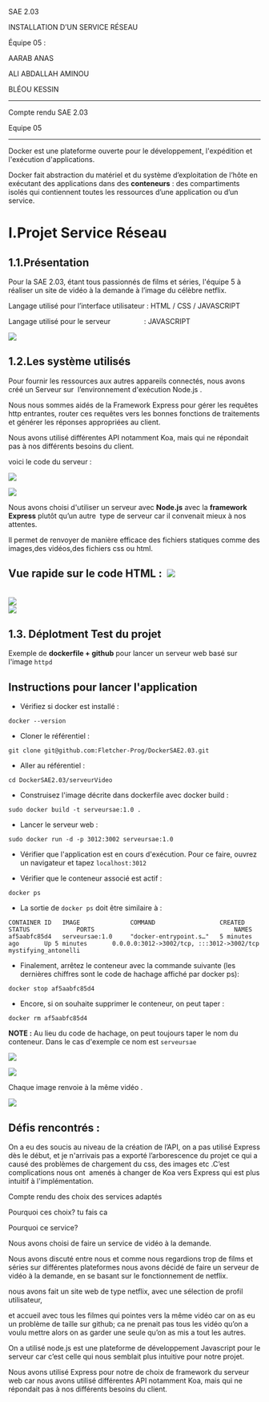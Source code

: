 SAE 2.03 

INSTALLATION D’UN SERVICE RÉSEAU

Équipe 05 : 

AARAB ANAS

ALI ABDALLAH AMINOU

BLÉOU KESSIN

***

Compte rendu SAE 2.03

Equipe 05 

***

Docker est une plateforme ouverte pour le développement, l'expédition et l'exécution d'applications.

Docker fait abstraction du matériel et du système d’exploitation de l’hôte en exécutant des applications dans des **conteneurs** : des compartiments isolés qui contiennent toutes les ressources d’une application ou d’un service.


# I.Projet Service Réseau 

## 1.1.Présentation

Pour la SAE 2.03, étant tous passionnés de films et séries, l'équipe 5 à réaliser un site de vidéo à la demande à l’image du célèbre netflix. 

Langage utilisé pour l’interface utilisateur : HTML / CSS / JAVASCRIPT

Langage utilisé pour le serveur                 : JAVASCRIPT

![](https://lh7-us.googleusercontent.com/gDMT7IUf3Y4RgTBRMDM5GFU32tZ3D37UQv9jy_tT8LKpcRcf3KJff6aLQBd771hrjb1Pg_33PiNYvuRR5OFbaYNNnGGQm0WqWh7_8X8wPq5HTMGE3SDgTz93w_DcWPFlxmoVUunpgmHnPNuLYZ-T3I0)


## 1.2.Les système utilisés

Pour fournir les ressources aux autres appareils connectés, nous avons créé un Serveur sur  l’environnement d'exécution Node.js . 

Nous nous sommes aidés de la Framework Express pour gérer les requêtes http entrantes, router ces requêtes vers les bonnes fonctions de traitements et générer les réponses appropriées au client.

Nous avons utilisé différentes API notamment Koa, mais qui ne répondait pas à nos différents besoins du client.

voici le code du serveur :

![](https://lh7-us.googleusercontent.com/2ZvHMCsDgLGoL6G2t4obaXYGsgzKP7bj-42_z3eanlNvih8TONZaZOYos5Ax3YpBH71DCC9akPNtYDw6W6hkr8yBCT-IA_I2ytycHr3co-tr8zixIvW_lFtZHKIsNZ41zDTWhdJd1OE8mDUr3UFzJtk)

![](https://lh7-us.googleusercontent.com/k7vcE8tElKw4n6hS2ILE8cs5p-RzzVqV4blMV5OYKKquM9CBXAK1fmSzKU2Uoxqer0t3Uvgdmy9_6J6cpIFNResQpscXKaNTSt_4ApK5ZO5uGGpcL6VuKbiS5DyG0ZueBwgu2Qt3_8VZbFgLaA4phLI)

Nous avons choisi d'utiliser un serveur avec **Node.js** avec la **framework Express** plutôt qu’un autre  type de serveur car il convenait mieux à nos attentes.

Il permet de renvoyer de manière efficace des fichiers statiques comme des images,des vidéos,des fichiers css ou html.


## Vue rapide sur le code HTML :  ![](https://lh7-us.googleusercontent.com/rQXQAAiDjBRamueUmpKv4cRsTEYLxj83Bm-4xdJglyVxZ8Y2-zkZUTmMsKVHYGnZL3PM8sdf7k9Pp4_RlATxq2PTi1hPgU0JF3Rs8NdAJusOl1X1aHxSQaJ0vBfPUXJ69TVk-7Hl0N7c91cCkCgKs4I)

\
![](https://lh7-us.googleusercontent.com/0PxLBuZwtKT418hiIQGIFpMhDqduBUPxDa4nCcwn-OFAq5QHXaOQgsCQYvG3JtMy0nOxPo5O-ciSYQvI-jgqevNeQ8q-W8xuWwt_k-Kt_FYXkBUtZl0Fxxct0v0tTDY011ghvJNpWLHGhoanvCko-mQ)\
![](https://lh7-us.googleusercontent.com/alv9vWwTHS0pNxuIBBOj1TCmaIybIoz9ULupZ5JJio8sTnuk1sz0IEmO8K6ZX73iMy4p_DBX840MmcAQBV6GH0vGkHkElJYXAFnNU7Iqq7d4OaVxvI-2mK045EeOc85cVYR91JidAZG7ec2HZAAiDgw)


## 1.3. Déplotment Test du projet 

Exemple de **dockerfile + github** pour lancer un serveur web basé sur l'image ```httpd```

## Instructions pour lancer l'application

- Vérifiez si docker est installé :
```shell
docker --version
```

- Cloner le référentiel :
 ```shell
git clone git@github.com:Fletcher-Prog/DockerSAE2.03.git
```

- Aller au référentiel :
```shell
cd DockerSAE2.03/serveurVideo
```

- Construisez l'image décrite dans dockerfile avec docker build : 
```shell
sudo docker build -t serveursae:1.0 .
```

- Lancer le serveur web :
```shell
sudo docker run -d -p 3012:3002 serveursae:1.0
```

- Vérifier que l'application est en cours d'exécution. Pour ce faire, ouvrez un navigateur et tapez ```localhost:3012```

- Vérifier que le conteneur associé est actif :
```shell
docker ps
```

- La sortie de ```docker ps``` doit être similaire à :
```shell
CONTAINER ID   IMAGE              COMMAND                  CREATED             STATUS             PORTS                                       NAMES
af5aabfc85d4   serveursae:1.0     "docker-entrypoint.s…"   5 minutes ago       Up 5 minutes       0.0.0.0:3012->3002/tcp, :::3012->3002/tcp   mystifying_antonelli
```

- Finalement, arrêtez le conteneur avec la commande suivante (les dernières chiffres sont le code de hachage affiché par docker ps):
```shell
docker stop af5aabfc85d4 
```

- Encore, si on souhaite supprimer le conteneur, on peut taper :
```shell
docker rm af5aabfc85d4 
```

**NOTE :** Au lieu du code de hachage, on peut toujours taper le nom du conteneur. Dans le cas d'exemple ce nom est ```serveursae```

![](https://lh7-us.googleusercontent.com/UeRCSCK_4_FKj6cIQh1EaOOkQhgT0OKhKYklbumpDk5OHXUEoSLfvU-ACXMqZryBX6Z8xPRVEC6lN3M4qMpgbTFe4CEIXhJXxsMY2TRzJcM6JXnOPJbwEyChSAqzAnNZJs_sGbFhDrVaoPl--F_ZCJQ)

![](https://lh7-us.googleusercontent.com/CmNEqefsTJpcryn1BvokDJ0Nop2Am7LZgovb8p-5IDjExXGK94rWZTo_oIKmjILv_F2eWz-1WRDfpXB1Tw46Dg0e2lgvnu9E7dEaXGmHtU1fA44tPN8SStq9Isb2fkfDSeSNK3MPMYIocu3Ib6g9PC4)

Chaque image renvoie à la même vidéo .

![](https://lh7-us.googleusercontent.com/H5mEJkGsev7EkqNp98Nk0U_uoUN4eVO5xeMUvxGt_J8Qloc7mnt--UksA688snpVlnAklH3QZkuscnU7ZoDmXu8lAwxVhls_U5D11TpCXAMzX8owr-R4By1hsybn05dLAsXL2AxRgYd5j7sSSyergQc)


## Défis rencontrés : 

On a eu des soucis au niveau de la création de l’API, on a pas utilisé Express dès le début, et je n'arrivais pas a exporté l’arborescence du projet ce qui a causé des problèmes de chargement du css, des images etc .C’est complications nous ont  amenés à changer de Koa vers Express qui est plus intuitif à l'implémentation.

&#x20;Compte rendu des choix des services adaptés

Pourquoi ces choix? tu fais ca 

Pourquoi ce service?

Nous avons choisi de faire un service de vidéo à la demande.

Nous avons discuté entre nous et comme nous regardions trop de films et séries sur différentes plateformes nous avons décidé de faire un serveur de vidéo à la demande, en se basant sur le fonctionnement de netflix.

nous avons fait un site web de type netflix, avec une sélection de profil utilisateur,

et accueil avec tous les filmes qui pointes vers la même vidéo car on as eu un problème de taille sur github; ca ne prenait pas tous les vidéo qu’on a voulu mettre alors on as garder une seule qu’on as mis a tout les autres. 

On a utilisé node.js est une plateforme de développement Javascript pour le serveur car c’est celle qui nous semblait plus intuitive pour notre projet.

Nous avons utilisé Express pour notre de choix de framework du serveur web car nous avons utilisé différentes API notamment Koa, mais qui ne répondait pas à nos différents besoins du client. 




